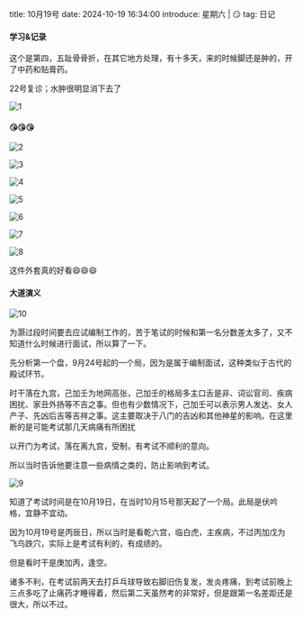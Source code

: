title: 10月19号
date: 2024-10-19 16:34:00
introduce: 星期六 | 😏
tag: 日记

#### 学习&记录

这个是第四，五趾骨骨折，在其它地方处理，有十多天，来的时候脚还是肿的，开了中药和贴膏药。

22号复诊；水肿很明显消下去了

![1](/static/img/2024/10/19/1.jpg)

#### 😘😘😘

![2](/static/img/2024/10/19/2.jpg)

![3](/static/img/2024/10/19/3.jpg)

![4](/static/img/2024/10/19/4.jpg)

![5](/static/img/2024/10/19/5.jpg)

![6](/static/img/2024/10/19/6.jpg)

![7](/static/img/2024/10/19/7.jpg)

![8](/static/img/2024/10/19/8.jpg)

这件外套真的好看😄😄😄

#### 大道演义

![10](/static/img/2024/10/19/10.jpg)

为灏过段时间要去应试编制工作的，苦于笔试的时候和第一名分数差太多了，又不知道什么时候进行面试，所以算了一下。

先分析第一个盘，9月24号起的一个局，因为是属于编制面试，这种类似于古代的殿试环节。

时干落在九宫，己加壬为地网高张，己加壬的格局多主口舌是非、词讼官司、疾病困扰、家丑外扬等不吉之事。但也有少数情况下，己加壬可以表示男人发达、女人产子、先凶后吉等吉祥之事。这主要取决于八门的吉凶和其他神星的影响。在这里断的是可能考试那几天病痛有所困扰

以开门为考试，落在离九宫，受制，有考试不顺利的意向。

所以当时告诉他要注意一些病情之类的，防止影响到考试。

![9](/static/img/2024/10/19/9.jpg)

知道了考试时间是在10月19日，在当时10月15号那天起了一个局。此局是伏吟格，宜静不宜动。

因为10月19号是丙辰日，所以当时是看乾六宫，临白虎，主疾病，不过丙加戊为飞鸟跌穴，实际上是考试有利的，有成绩的。

但是看时干是庚加丙，逢空。

诸多不利，在考试前两天去打乒乓球导致右脚旧伤复发，发炎疼痛，到考试前晚上三点多吃了止痛药才睡得着，然后第二天虽然考的非常好，但是跟第一名差距还是很大，所以不过。

